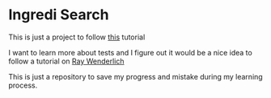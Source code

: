# Ingredi Search
This is just a project to follow [this](https://www.raywenderlich.com/174137/android-unit-testing-with-mockito) tutorial

I want to learn more about tests and I figure out it would be a nice idea to follow a tutorial on [Ray Wenderlich](https://www.raywenderlich.com/)

This is just a repository to save my progress and mistake during my learning process.
